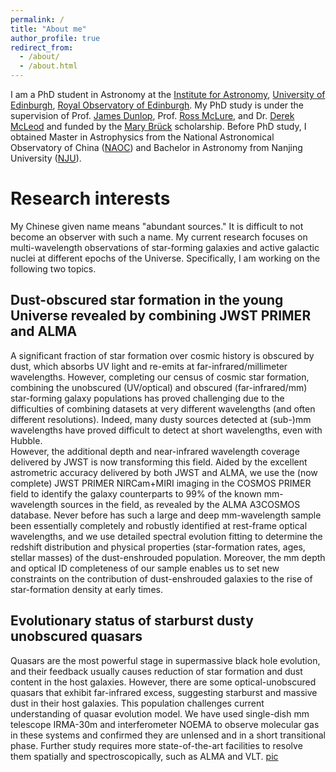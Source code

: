 ```yaml
---
permalink: /
title: "About me"
author_profile: true
redirect_from: 
  - /about/
  - /about.html
---
```


I am a PhD student in Astronomy at the [Institute for Astronomy](https://ifa.roe.ac.uk/), [University of Edinburgh](https://www.ed.ac.uk/), [Royal Observatory of Edinburgh](https://www.roe.ac.uk/).
My PhD study is under the supervision of Prof. [James Dunlop](https://www.roe.ac.uk/~jsd/), Prof. [Ross McLure](https://www.roe.ac.uk/~rjm/Ross_McLures_Webpage/Welcome.html), and Dr. [Derek McLeod](https://www.roe.ac.uk/ifa/people/mcleod.html) and funded by the [Mary Brück](https://en.wikipedia.org/wiki/Mary_Br%C3%BCck) scholarship.
Before PhD study, I obtained Master in Astrophysics from the National Astronomical Observatory of China ([NAOC](https://english.nao.cas.cn/)) and Bachelor in Astronomy from Nanjing University ([NJU](https://astronomy.nju.edu.cn/EN/index.html)).

Research interests
======
My Chinese given name means "abundant sources."
It is difficult to not become an observer with such a name.
My current research focuses on multi-wavelength observations of star-forming galaxies and active galactic nuclei at different epochs of the Universe.
Specifically, I am working on the following two topics.

Dust-obscured star formation in the young Universe revealed by combining JWST PRIMER and ALMA
------
A significant fraction of star formation over cosmic history is obscured by dust, which absorbs UV light and re-emits at far-infrared/millimeter wavelengths. 
However, completing our census of cosmic star formation, combining the unobscured (UV/optical) and obscured (far-infrared/mm) star-forming galaxy populations has proved challenging due to the difficulties of combining datasets at very different wavelengths (and often different resolutions). 
Indeed, many dusty sources detected at (sub-)mm wavelengths have proved difficult to detect at short wavelengths, even with Hubble.  
However, the additional depth and near-infrared wavelength coverage delivered by JWST is now transforming this field. 
Aided by the excellent astrometric accuracy delivered by both JWST and ALMA,  we use the (now complete) JWST PRIMER NIRCam+MIRI imaging in the COSMOS PRIMER field  to identify the galaxy counterparts to 99% of the known mm-wavelength sources in the field, as revealed by the ALMA A3COSMOS database. 
Never before has such a large and deep mm-wavelength sample been essentially completely and robustly identified at rest-frame optical wavelengths, and we use detailed spectral evolution fitting to determine the redshift distribution and physical properties (star-formation rates, ages, stellar masses) of the dust-enshrouded population. 
Moreover, the mm depth and optical ID completeness of our sample enables us to set new constraints on the contribution of dust-enshrouded galaxies to the rise of star-formation density at early times.

Evolutionary status of starburst dusty unobscured quasars 
------
Quasars are the most powerful stage in supermassive black hole evolution, and their feedback usually causes reduction of star formation and dust content in the host galaxies.
However, there are some optical-unobscured quasars that exhibit far-infrared excess, suggesting starburst and massive dust in their host galaxies.
This population challenges current understanding of quasar evolution model. 
We have used single-dish mm telescope IRMA-30m and interferometer NOEMA to observe molecular gas in these systems and confirmed they are unlensed and in a short transitional phase.
Further study requires more state-of-the-art facilities to resolve them spatially and spectroscopically, such as ALMA and VLT.
[pic](/images/editing-talk.png)
